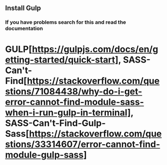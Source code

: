 ## Install Gulp

### If you have problems search for this and read the documentation

# GULP[https://gulpjs.com/docs/en/getting-started/quick-start], SASS-Can't-Find[https://stackoverflow.com/questions/71084438/why-do-i-get-error-cannot-find-module-sass-when-i-run-gulp-in-terminal], SASS-Can't-Find-Gulp-Sass[https://stackoverflow.com/questions/33314607/error-cannot-find-module-gulp-sass]

